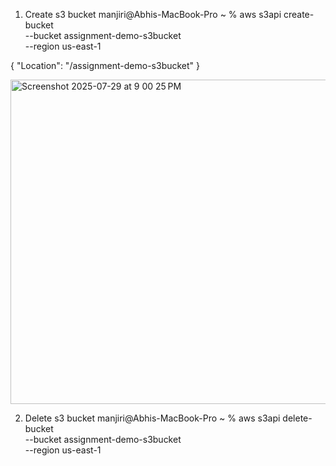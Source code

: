 1) Create s3 bucket
   manjiri@Abhis-MacBook-Pro ~ % aws s3api create-bucket \
    --bucket assignment-demo-s3bucket \
    --region us-east-1

{
    "Location": "/assignment-demo-s3bucket"
}



<img width="1792" height="519" alt="Screenshot 2025-07-29 at 9 00 25 PM" src="https://github.com/user-attachments/assets/5cba5c22-3156-4c21-aa13-a6de0b0744b3" />



2) Delete s3 bucket
manjiri@Abhis-MacBook-Pro ~ % aws s3api delete-bucket \
    --bucket assignment-demo-s3bucket \
    --region us-east-1

